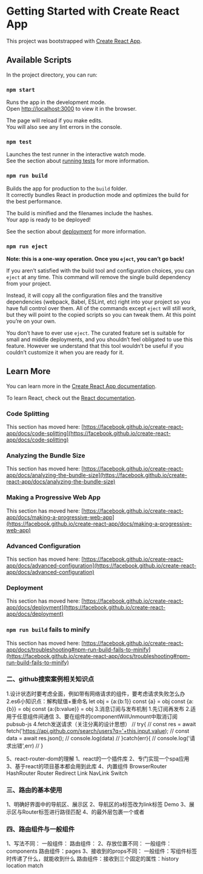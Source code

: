 # Getting Started with Create React App

This project was bootstrapped with [Create React App](https://github.com/facebook/create-react-app).

## Available Scripts

In the project directory, you can run:

### `npm start`

Runs the app in the development mode.\
Open [http://localhost:3000](http://localhost:3000) to view it in the browser.

The page will reload if you make edits.\
You will also see any lint errors in the console.

### `npm test`

Launches the test runner in the interactive watch mode.\
See the section about [running tests](https://facebook.github.io/create-react-app/docs/running-tests) for more information.

### `npm run build`

Builds the app for production to the `build` folder.\
It correctly bundles React in production mode and optimizes the build for the best performance.

The build is minified and the filenames include the hashes.\
Your app is ready to be deployed!

See the section about [deployment](https://facebook.github.io/create-react-app/docs/deployment) for more information.

### `npm run eject`

**Note: this is a one-way operation. Once you `eject`, you can’t go back!**

If you aren’t satisfied with the build tool and configuration choices, you can `eject` at any time. This command will remove the single build dependency from your project.

Instead, it will copy all the configuration files and the transitive dependencies (webpack, Babel, ESLint, etc) right into your project so you have full control over them. All of the commands except `eject` will still work, but they will point to the copied scripts so you can tweak them. At this point you’re on your own.

You don’t have to ever use `eject`. The curated feature set is suitable for small and middle deployments, and you shouldn’t feel obligated to use this feature. However we understand that this tool wouldn’t be useful if you couldn’t customize it when you are ready for it.

## Learn More

You can learn more in the [Create React App documentation](https://facebook.github.io/create-react-app/docs/getting-started).

To learn React, check out the [React documentation](https://reactjs.org/).

### Code Splitting

This section has moved here: [https://facebook.github.io/create-react-app/docs/code-splitting](https://facebook.github.io/create-react-app/docs/code-splitting)

### Analyzing the Bundle Size

This section has moved here: [https://facebook.github.io/create-react-app/docs/analyzing-the-bundle-size](https://facebook.github.io/create-react-app/docs/analyzing-the-bundle-size)

### Making a Progressive Web App

This section has moved here: [https://facebook.github.io/create-react-app/docs/making-a-progressive-web-app](https://facebook.github.io/create-react-app/docs/making-a-progressive-web-app)

### Advanced Configuration

This section has moved here: [https://facebook.github.io/create-react-app/docs/advanced-configuration](https://facebook.github.io/create-react-app/docs/advanced-configuration)

### Deployment

This section has moved here: [https://facebook.github.io/create-react-app/docs/deployment](https://facebook.github.io/create-react-app/docs/deployment)

### `npm run build` fails to minify

This section has moved here: [https://facebook.github.io/create-react-app/docs/troubleshooting#npm-run-build-fails-to-minify](https://facebook.github.io/create-react-app/docs/troubleshooting#npm-run-build-fails-to-minify)

### 二、github搜索案例相关知识点
1.设计状态时要考虑全面，例如带有网络请求的组件，要考虑请求失败怎么办
2.es6小知识点：解构赋值+重命名
    let obj = {a:{b:1}}
    const {a} = obj
    const {a:{b}} = obj
    const {a:{b:value}} = obj
3.消息订阅与发布机制
    1.先订阅再发布
    2.适用于任意组件间通信
    3、要在组件的componentWillUnmount中取消订阅 pubsub-js
4.fetch发送请求（关注分离的设计思想）
            // try{
            //     const res = await fetch('https://api.github.com/search/users?q='+this.input.value);
            //     const data = await res.json();
            //     console.log(data)
            // }catch(err){
            //     console.log('请求出错',err)
            // }
            
5、react-router-dom的理解
    1、react的一个插件库
    2、专门实现一个spa应用
    3、基于react的项目基本都会用到此库
    4、内置组件 BrowserRouter HashRouter Router Redirect Link NavLink Switch
### 三、路由的基本使用
 1、明确好界面中的导航区、展示区
 2、导航区的a标签改为link标签
    <Link to='/xx'>Demo</Link>
 3、展示区与Router标签进行路径匹配
    <Router path='/xx' component={Demo}  />
 4、<App>的最外层包裹一个<BrowserRouter>或者<HashRouter>
 ### 四、路由组件与一般组件
 1、写法不同：
    一般组件：<Demo/>
    路由组件：<Route path='/xxx' component={Demo}/>
 2、存放位置不同：
    一般组件：components
    路由组件：pages
 3、接收到的props不同：
    一般组件：写组件标签时传递了什么，就能收到什么
    路由组件：接收到三个固定的属性：history  location match